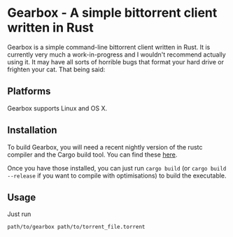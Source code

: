 # Gearbox - A simple bittorrent client written in Rust

Gearbox is a simple command-line bittorrent client written in Rust. It is
currently very much a work-in-progress and I wouldn't recommend actually using
it. It may have all sorts of horrible bugs that format your hard drive or
frighten your cat. That being said:

## Platforms

Gearbox supports Linux and OS X.

## Installation

To build Gearbox, you will need a recent nightly version of the rustc compiler
and the Cargo build tool. You can find these
[here](http://www.rust-lang.org/install.html).

Once you have those installed, you can just run `cargo build` (or
`cargo build --release` if you want to compile with optimisations) to build the
executable.

## Usage 

Just run

    path/to/gearbox path/to/torrent_file.torrent
